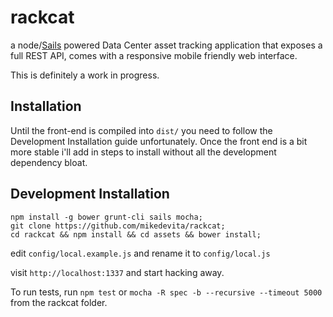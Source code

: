 # rackcat

a node/[Sails](http://sailsjs.org) powered Data Center asset tracking application that exposes a full REST API, comes with a responsive mobile friendly web interface.

This is definitely a work in progress.

## Installation
Until the front-end is compiled into `dist/` you need to follow the Development Installation guide unfortunately. Once the front end is a bit more stable i'll add
in steps to install without all the development dependency bloat.

## Development Installation

```shell
npm install -g bower grunt-cli sails mocha;
git clone https://github.com/mikedevita/rackcat;
cd rackcat && npm install && cd assets && bower install;
```

edit `config/local.example.js` and rename it to `config/local.js`

visit `http://localhost:1337` and start hacking away.

To run tests, run `npm test` or `mocha -R spec -b --recursive --timeout 5000` from the rackcat folder.
